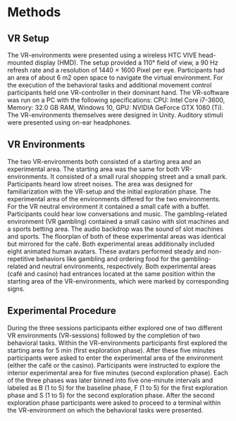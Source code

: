 # Methods

## VR Setup

The VR-environments were presented using a wireless HTC VIVE head-mounted
display (HMD). The setup provided a 110° field of view, a 90 Hz refresh rate
and a resolution of 1440 × 1600 Pixel per eye. Participants had an area of
about 6 m2 open space to navigate the virtual environment. For the execution of
the behavioral tasks and additional movement control participants held one
VR-controller in their dominant hand. The VR-software was run on a PC with the
following specifications: CPU: Intel Core i7-3600, Memory: 32.0 GB RAM,
Windows 10, GPU: NVIDIA GeForce GTX 1080 (Ti). The VR-environments themselves
were designed in Unity. Auditory stimuli were presented using on-ear headphones.

## VR Environments

The two VR-environments both consisted of a starting area and an experimental
area. The starting area was the same for both VR-environments. It consisted of
a small rural shopping street and a small park. Participants heard low street
noises. The area was designed for familiarization with the VR-setup and the
initial exploration phase. The experimental area of the environments differed
for the two environments. For the VR neutral environment it contained a small
café with a buffet. Participants could hear low conversations and music. The
gambling-related environment (VR gambling) contained a small casino with slot
machines and a sports betting area. The audio backdrop was the sound of slot
machines and sports. The floorplan of both of these experimental areas was
identical but mirrored for the café. Both experimental areas additionally
included eight animated human avatars. These avatars performed steady and
non-repetitive behaviors like gambling and ordering food for the
gambling-related and neutral environments, respectively. Both experimental
areas (café and casino) had entrances located at the same position within the
starting area of the VR-environments, which were marked by corresponding signs.

## Experimental Procedure

During the three sessions participants either explored one of two different VR
environments (VR-sessions) followed by the completion of two behavioral tasks.
Within the VR-environments participants first explored the starting area for
5 min (first exploration phase). After these five minutes participants were
asked to enter the experimental area of the environment (either the café or the
casino). Participants were instructed to explore the interior experimental area
for five minutes (second exploration phase). Each of the three phases was later
binned into five one-minute intervals and labeled as B (1 to 5) for the baseline
phase, F (1 to 5) for the first exploration phase and S (1 to 5) for the second
exploration phase. After the second exploration phase participants were asked to
proceed to a terminal within the VR-environment on which the behavioral tasks
were presented.
